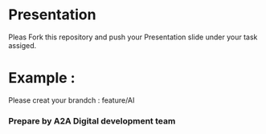 # Presentation

Pleas Fork this repository and push your Presentation slide under your task assiged.


# Example : 

   Please creat your brandch : feature/AI 
   
    
### Prepare by A2A Digital development team
  
